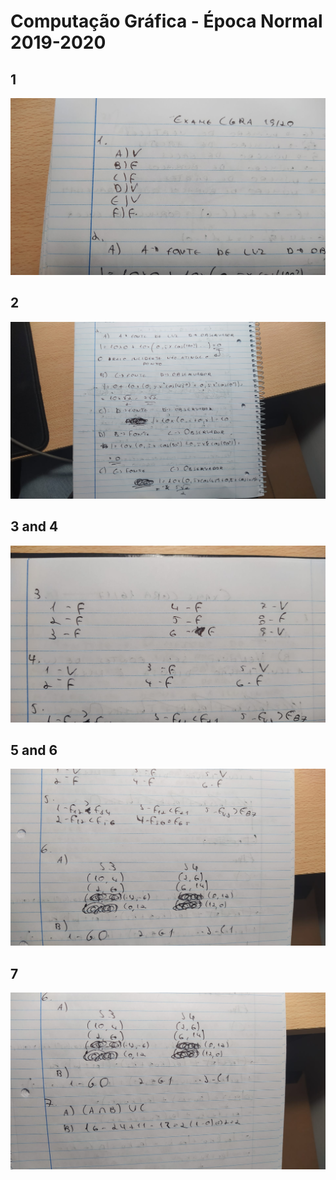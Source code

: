 # Computação Gráfica - Época Normal 2019-2020

## **1**
![](Images/1.jpeg)

## **2**
![](Images/2.jpeg)

## **3 and 4**
![](Images/34.jpeg)

## **5 and 6**
![](Images/56.jpeg)

## **7**
![](Images/7.jpeg)